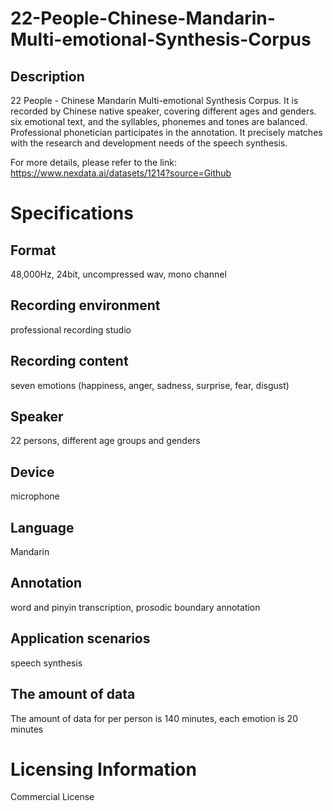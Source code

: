 # 22-People-Chinese-Mandarin-Multi-emotional-Synthesis-Corpus

## Description
22 People - Chinese Mandarin Multi-emotional Synthesis Corpus. It is recorded by Chinese native speaker, covering different ages and genders. six emotional text, and the syllables, phonemes and tones are balanced. Professional phonetician participates in the annotation. It precisely matches with the research and development needs of the speech synthesis.

For more details, please refer to the link: https://www.nexdata.ai/datasets/1214?source=Github


# Specifications
## Format
48,000Hz, 24bit, uncompressed wav, mono channel
## Recording environment
professional recording studio
## Recording content
seven emotions (happiness, anger, sadness, surprise, fear, disgust)
## Speaker
22 persons, different age groups and genders
## Device
microphone
## Language
Mandarin
## Annotation
word and pinyin transcription, prosodic boundary annotation
## Application scenarios
speech synthesis
## The amount of data
The amount of data for per person is 140 minutes, each emotion is 20 minutes

# Licensing Information
Commercial License

